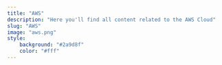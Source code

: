 ```yaml
---
title: "AWS"
description: "Here you'll find all content related to the AWS Cloud"
slug: "AWS"
image: "aws.png"
style:
    background: "#2a9d8f"
    color: "#fff"
---
```

